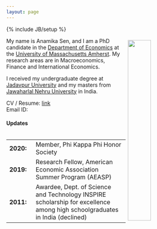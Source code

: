 ```yaml
---
layout: page
---
```

{% include JB/setup %}

<img style="float: right; width: 35%; padding: 6px;" src=" https://images.squarespace-cdn.com/content/v1/5936d98f6a4963bcd1ed94d3/1528899267053-YQHUCXD9PVX7YZ0ZSAC9/ke17ZwdGBToddI8pDm48kEQTMfi5Hhw8ZP0wLk20ueNZw-zPPgdn4jUwVcJE1ZvWQUxwkmyExglNqGp0IvTJZamWLI2zvYWH8K3-s_4yszcp2ryTI0HqTOaaUohrI8PIMuLQncBiuv4_Co4T3wpeqWsoJu64HacZ2wo3bkQJ_NYKMshLAGzx4R3EDFOm1kBS/Picture+-+Anamika+Sen.jpg">

My name is Anamika Sen, and I am a PhD candidate in the [Department of Economics](https://www.umass.edu/economics/) at the [University of Massachusetts Amherst](https://www.umass.edu/). My research areas are in Macroeconomics, Finance and International Economics.

I received my undergraduate degree at [Jadavpur University](http://www.jaduniv.edu.in/view_department.php?deptid=66) and my masters from [Jawaharlal Nehru University](https://www.jnu.ac.in/) in India.


CV / Resume: [link](https://www.peri.umass.edu/images/CV_Anamika_Sen.pdf)  
Email ID: 

#### Updates

<div style="height:250px;overflow:auto;">
<table>
<col width="100px">
<col width="630px">
<tr><td><b>2020:</b></td><td> Member, Phi Kappa Phi Honor Society </td></tr>
<tr><td><b>2019:</b></td><td> Research Fellow, American Economic Association Summer Program (AEASP) </td></tr>
<tr><td><b>2011:</b></td><td> Awardee, Dept. of Science and Technology INSPIRE scholarship for excellence among high schoolgraduates in India (declined) </td></tr>
